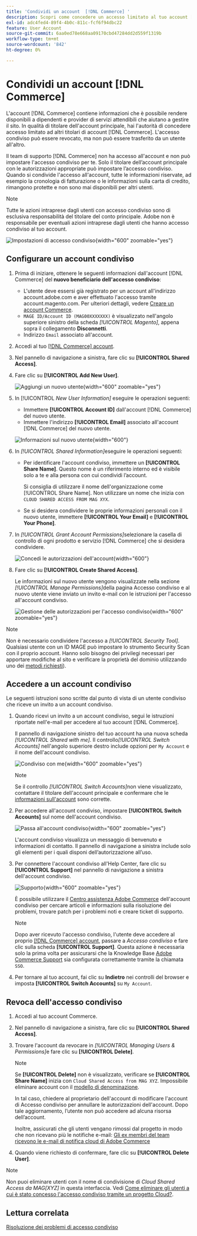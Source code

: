```yaml
---
title: 'Condividi un account  [!DNL Commerce] '
description: Scopri come concedere un accesso limitato al tuo account [!DNL Commerce] per altri [!DNL Commerce] titolari di account.
exl-id: adc4fed4-89f4-4b0c-811c-fcf6f94dbc22
feature: User Account
source-git-commit: 6aa0ed78e668aa09170cbd47284dd2d559f1319b
workflow-type: tm+mt
source-wordcount: '842'
ht-degree: 0%

---
```


# Condividi un account [!DNL Commerce]

L&#39;account [!DNL Commerce] contiene informazioni che è possibile rendere disponibili a dipendenti e provider di servizi attendibili che aiutano a gestire il sito. In qualità di titolare dell&#39;account principale, hai l&#39;autorità di concedere accesso limitato ad altri titolari di account [!DNL Commerce]. L&#39;accesso condiviso può essere revocato, ma non può essere trasferito da un utente all&#39;altro.

Il team di supporto [!DNL Commerce] non ha accesso all&#39;account e non può impostare l&#39;accesso condiviso per te. Solo il titolare dell’account principale con le autorizzazioni appropriate può impostare l’accesso condiviso. Quando si condivide l&#39;accesso all&#39;account, tutte le informazioni riservate, ad esempio la cronologia di fatturazione o le informazioni sulla carta di credito, rimangono protette e non sono mai disponibili per altri utenti.

>[!NOTE]
>
>Tutte le azioni intraprese dagli utenti con accesso condiviso sono di esclusiva responsabilità del titolare del conto principale. Adobe non è responsabile per eventuali azioni intraprese dagli utenti che hanno accesso condiviso al tuo account.

![Impostazioni di accesso condiviso](./assets/shared-access.png){width="600" zoomable="yes"}

## Configurare un account condiviso

1. Prima di iniziare, ottenere le seguenti informazioni dall&#39;account [!DNL Commerce] del **nuovo beneficiario dell&#39;accesso condiviso**:

   - L&#39;utente deve essersi già registrato per un account all&#39;indirizzo account.adobe.com e aver effettuato l&#39;accesso tramite account.magento.com. Per ulteriori dettagli, vedere [Creare un account Commerce](https://experienceleague.adobe.com/it/docs/commerce-admin/start/commerce-account/commerce-account-create#create-a-commerce-account).
   - `MAGE ID/Account ID (MAG00XXXXXXX)` è visualizzato nell&#39;angolo superiore sinistro della scheda _[!UICONTROL Magento]_, appena sopra il collegamento **Disconnetti**.
   - Indirizzo `Email` associato all&#39;account.

1. Accedi al tuo [[!DNL Commerce] account](commerce-account-create.md).

1. Nel pannello di navigazione a sinistra, fare clic su **[!UICONTROL Shared Access]**.

1. Fare clic su **[!UICONTROL Add New User]**.

   ![Aggiungi un nuovo utente](./assets/shared-access-add.png){width="600" zoomable="yes"}

1. In [!UICONTROL _New User Information]_ eseguire le operazioni seguenti:

   - Immettere **[!UICONTROL Account ID]** dall&#39;account [!DNL Commerce] del nuovo utente.
   - Immettere l&#39;indirizzo **[!UICONTROL Email]** associato all&#39;account [!DNL Commerce] del nuovo utente.

   ![Informazioni sul nuovo utente](./assets/shared-new-user.png){width="600"}

1. In _[!UICONTROL Shared Information]_&#x200B;eseguire le operazioni seguenti:

   - Per identificare l&#39;account condiviso, immettere un **[!UICONTROL Share Name]**. Questo nome è un riferimento interno ed è visibile solo a te e alla persona con cui condividi l’account.

     Si consiglia di utilizzare il nome dell&#39;organizzazione come [!UICONTROL Share Name]. Non utilizzare un nome che inizia con `CLOUD SHARED ACCESS FROM MAG XYX`.
   - Se si desidera condividere le proprie informazioni personali con il nuovo utente, immettere **[!UICONTROL Your Email]** e **[!UICONTROL Your Phone]**.

1. In _[!UICONTROL Grant Account Permissions]_&#x200B;selezionare la casella di controllo di ogni prodotto e servizio [!DNL Commerce] che si desidera condividere.

   ![Concedi le autorizzazioni dell&#39;account](./assets/shared-permissions.png){width="600"}

1. Fare clic su **[!UICONTROL Create Shared Access]**.

   Le informazioni sul nuovo utente vengono visualizzate nella sezione _[!UICONTROL Manage Permissions]_&#x200B;della pagina Accesso condiviso e al nuovo utente viene inviato un invito e-mail con le istruzioni per l&#39;accesso all&#39;account condiviso.

   ![Gestione delle autorizzazioni per l&#39;accesso condiviso](./assets/shared-manage-permissions.png){width="600" zoomable="yes"}

>[!NOTE]
>
>Non è necessario condividere l&#39;accesso a _[!UICONTROL Security Tool]_. Qualsiasi utente con un ID MAGE può impostare lo strumento Security Scan con il proprio account. Hanno solo bisogno dei privilegi necessari per apportare modifiche al sito e verificare la proprietà del dominio utilizzando uno dei [metodi richiesti](https://experienceleague.adobe.com/it/docs/commerce-admin/systems/security/security-scan)).

## Accedere a un account condiviso

Le seguenti istruzioni sono scritte dal punto di vista di un utente condiviso che riceve un invito a un account condiviso.

1. Quando ricevi un invito a un account condiviso, segui le istruzioni riportate nell&#39;e-mail per accedere al tuo account [!DNL Commerce].

   Il pannello di navigazione sinistro del tuo account ha una nuova scheda _[!UICONTROL Shared with me]_. Il controllo&#x200B;_[!UICONTROL Switch Accounts]_ nell&#39;angolo superiore destro include opzioni per `My Account` e il nome dell&#39;account condiviso.

   ![Condiviso con me](./assets/shared-with-me.png){width="600" zoomable="yes"}

   >[!NOTE]
   >
   >   Se il controllo _[!UICONTROL Switch Accounts]_&#x200B;non viene visualizzato, contattare il titolare dell&#39;account principale e confermare che le [informazioni sull&#39;account](#set-up-a-shared-account) sono corrette.


1. Per accedere all&#39;account condiviso, impostare **[!UICONTROL Switch Accounts]** sul nome dell&#39;account condiviso.

   ![Passa all&#39;account condiviso](./assets/shared-switch.png){width="600" zoomable="yes"}

   L&#39;account condiviso visualizza un messaggio di benvenuto e informazioni di contatto. Il pannello di navigazione a sinistra include solo gli elementi per i quali disponi dell’autorizzazione all’uso.

1. Per connettere l&#39;account condiviso all&#39;Help Center, fare clic su **[!UICONTROL Support]** nel pannello di navigazione a sinistra dell&#39;account condiviso.

   ![Supporto](./assets/shared-support.png){width="600" zoomable="yes"}

   È possibile utilizzare il [Centro assistenza Adobe Commerce](https://experienceleague.adobe.com/it/docs/commerce-knowledge-base/kb/overview) dell&#39;account condiviso per cercare articoli e informazioni sulla risoluzione dei problemi, trovare patch per i problemi noti e creare ticket di supporto.

   >[!NOTE]
   >
   >Dopo aver ricevuto l&#39;accesso condiviso, l&#39;utente deve accedere al proprio [[!DNL Commerce] account](https://account.magento.com/customer/account/login), passare a _Accesso condiviso_ e fare clic sulla scheda **[!UICONTROL Support]**. Questa azione è necessaria solo la prima volta per assicurarsi che la Knowledge Base [Adobe Commerce Support](https://experienceleague.adobe.com/it/docs/commerce-knowledge-base/kb/overview) sia configurata correttamente tramite la chiamata `SSO`.

1. Per tornare al tuo account, fai clic su **Indietro** nei controlli del browser e imposta **[!UICONTROL Switch Accounts]** su `My Account`.

## Revoca dell&#39;accesso condiviso

1. Accedi al tuo account Commerce.

1. Nel pannello di navigazione a sinistra, fare clic su **[!UICONTROL Shared Access]**.

1. Trovare l&#39;account da revocare in _[!UICONTROL Managing Users & Permissions]_&#x200B;e fare clic su **[!UICONTROL Delete]**.

   >[!NOTE]
   >
   > Se **[!UICONTROL Delete]** non è visualizzato, verificare se **[!UICONTROL Share Name]** inizia con `Cloud Shared Access from MAG XYZ`. Impossibile eliminare account con il [modello di denominazione](https://experienceleague.adobe.com/it/docs/commerce-knowledge-base/kb/help-center-guide/magento-help-center-user-guide#remove-cloud-shared-access-users).
   > 
   > In tal caso, chiedere al proprietario dell&#39;account di modificare l&#39;account di Accesso condiviso per annullare le autorizzazioni dell&#39;account. Dopo tale aggiornamento, l’utente non può accedere ad alcuna risorsa dell’account.
   >
   > Inoltre, assicurati che gli utenti vengano rimossi dal progetto in modo che non ricevano più le notifiche e-mail: [Gli ex membri del team ricevono le e-mail di notifica cloud di Adobe Commerce](https://experienceleague.adobe.com/it/docs/commerce-knowledge-base/kb/troubleshooting/miscellaneous/former-teammembers-receive-cloud-notification-emails)


1. Quando viene richiesto di confermare, fare clic su **[!UICONTROL Delete User]**.

>[!NOTE]
>
>Non puoi eliminare utenti con il nome di condivisione di _Cloud Shared Access da MAG[XYZ]_ in questa interfaccia. Vedi [Come eliminare gli utenti a cui è stato concesso l&#39;accesso condiviso tramite un progetto Cloud?](https://experienceleague.adobe.com/it/docs/commerce-knowledge-base/kb/troubleshooting/miscellaneous/shared-access-troubleshooting).

## Lettura correlata

[Risoluzione dei problemi di accesso condiviso](https://experienceleague.adobe.com/it/docs/commerce-knowledge-base/kb/troubleshooting/miscellaneous/shared-access-troubleshooting)
